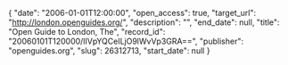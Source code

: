 {
  "date": "2006-01-01T12:00:00", 
  "open_access": true, 
  "target_url": "http://london.openguides.org/", 
  "description": "", 
  "end_date": null, 
  "title": "Open Guide to London, The", 
  "record_id": "20060101T120000/lIVpYQCeILjO9lWvVp3GRA==", 
  "publisher": "openguides.org", 
  "slug": 26312713, 
  "start_date": null
}

